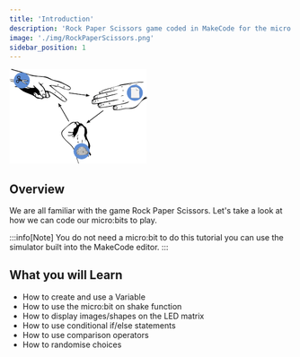 ```yaml
---
title: 'Introduction'
description: 'Rock Paper Scissors game coded in MakeCode for the micro:bit'
image: './img/RockPaperScissors.png'
sidebar_position: 1
---
```


![Rock Paper Scissors cover](./img/RockPaperScissors.png)

## Overview

We are all familiar with the game Rock Paper Scissors. Let's take a look at how we can code our micro:bits to play.

:::info[Note]
You do not need a micro:bit to do this tutorial you can use the simulator built into the MakeCode editor.
:::

## What you will Learn

- How to create and use a Variable
- How to use the micro:bit on shake function
- How to display images/shapes on the LED matrix
- How to use conditional if/else statements
- How to use comparison operators
- How to randomise choices
